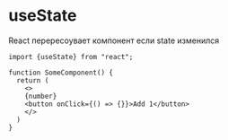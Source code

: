 # useState

React перересоувает компонент если state изменился

```react
import {useState} from "react";

function SomeComponent() {
  return (
    <>
    {number}
    <button onClick={() => {}}>Add 1</button>
    </>
  )
}

```